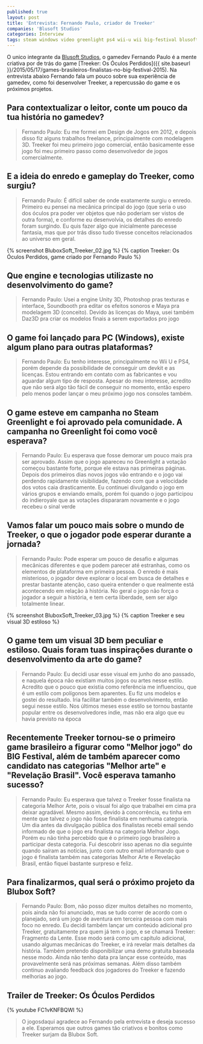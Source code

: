 ```yaml
---
published: true
layout: post
title: 'Entrevista: Fernando Paulo, criador de Treeker'
companies: 'Blusoft Studios'
categories: Interview
tags: steam windows video greenlight ps4 wii-u wii big-festival blusoft-studios entrevista
---
```

O unico integrante da [Blusoft Studios](https://www.facebook.com/bluboxsoft), o gamedev Fernando Paulo é a mente criativa por de trás do game [Treeker: Os Óculos Perdidos]({{ site.baseurl }}/2015/05/17/games-brasileiros-finalistas-no-big-festival-2015). Na entrevista abaixo Fernando fala um pouco sobre sua experiência de gamedev, como foi desenvolver Treeker, a repercussão do game e os próximos projetos.

## Para contextualizar o leitor, conte um pouco da tua história no gamedev?
> Fernando Paulo: Eu me formei em Design de Jogos em 2012, e depois disso fiz alguns trabalhos freelance, principalmente com modelagem 3D. Treeker foi meu primeiro jogo comercial, então basicamente esse jogo foi meu primeiro passo como desenvolvedor de jogos comercialmente.

## E a ideia do enredo e gameplay do Treeker, como surgiu?
> Fernando Paulo: É difícil saber de onde exatamente surgiu o enredo. Primeiro eu pensei na mecânica principal do jogo (que seria o uso dos óculos pra poder ver objetos que não poderiam ser vistos de outra forma), e conforme eu desenvolvia, os detalhes do enredo foram surgindo. Eu quis fazer algo que inicialmente parecesse fantasia, mas que por trás disso tudo tivesse conceitos relacionados ao universo em geral.

{% screenshot BluboxSoft_Treeker_02.jpg %}
{% caption Treeker: Os Óculos Perdidos, game criado por Fernando Paulo %}

## Que engine e tecnologias utilizaste no desenvolvimento do game?
> Fernando Paulo: Usei a engine Unity 3D, Photoshop pras texturas e interface, Soundbooth pra editar os efeitos sonoros e Maya pra modelagem 3D (conceito). Devido às licenças do Maya, usei também Daz3D pra criar os modelos finais a serem exportados pro jogo

## O game foi lançado para PC (Windows), existe algum plano para outras plataformas?
> Fernando Paulo: Eu tenho interesse, principalmente no Wii U e PS4, porém depende da possibilidade de conseguir um devkit e as licenças. Estou entrando em contato com as fabricantes e vou aguardar algum tipo de resposta. Apesar do meu interesse, acredito que não será algo tão fácil de conseguir no momento, então espero pelo menos poder lançar o meu próximo jogo nos consoles também.

## O game esteve em campanha no Steam Greenlight e foi aprovado pela comunidade. A campanha no Greenlight foi como você esperava?
> Fernando Paulo: Eu esperava que fosse demorar um pouco mais pra ser aprovado. Assim que o jogo apareceu no Greenlight a votação começou bastante forte, porque ele estava nas primeiras páginas. Depois dos primeiros dias novos jogos vão entrando e o jogo vai perdendo rapidamente visibilidade, fazendo com que a velocidade dos votos caia drasticamente. Eu continuei divulgando o jogo em vários grupos e enviando emails, porém foi quando o jogo participou do indieroyale que as votações dispararam novamente e o jogo recebeu o sinal verde

## Vamos falar um pouco mais sobre o mundo de Treeker, o que o jogador pode esperar durante a jornada?
> Fernando Paulo: Pode esperar um pouco de desafio e algumas mecânicas diferentes e que podem parecer até estranhas, como os elementos de plataforma em primeira pessoa. O enredo é mais misterioso, o jogador deve explorar o local em busca de detalhes e prestar bastante atenção, caso queira entender o que realmente está acontecendo em relação à história. No geral o jogo não força o jogador a seguir a história, e tem certa liberdade, sem ser algo totalmente linear.

{% screenshot BluboxSoft_Treeker_03.jpg %}
{% caption Treeker e seu visual 3D estiloso %}

## O game tem um visual 3D bem peculiar e estiloso. Quais foram tuas inspirações durante o desenvolvimento da arte do game?
> Fernando Paulo: Eu decidi usar esse visual em junho do ano passado, e naquela época não existiam muitos jogos ou artes nesse estilo. Acredito que o pouco que existia como referência me influenciou, que é um estilo com polígonos bem aparentes. Eu fiz uns modelos e gostei do resultado. Iria facilitar também o desenvolvimento, então segui nesse estilo. Nos últimos meses esse estilo se tornou bastante popular entre os desenvolvedores indie, mas não era algo que eu havia previsto na época

## Recentemente Treeker tornou-se o primeiro game brasileiro a figurar como "Melhor jogo" do BIG Festival, além de também aparecer como candidato nas categorias "Melhor arte" e "Revelação Brasil". Você esperava tamanho sucesso?
> Fernando Paulo: Eu esperava que talvez o Treeker fosse finalista na categoria Melhor Arte, pois o visual foi algo que trabalhei em cima pra deixar agradável. Mesmo assim, devido à concorrência, eu tinha em mente que talvez o jogo não fosse finalista em nenhuma categoria. Um dia antes da divulgação pública dos finalistas recebi email sendo informado de que o jogo era finalista na categoria Melhor Jogo. Porém eu não tinha percebido que é o primeiro jogo brasileiro a participar desta categoria. Fui descobrir isso apenas no dia seguinte quando saíram as notícias, junto com outro email informando que o jogo é finalista também nas categorias Melhor Arte e Revelação Brasil, então fiquei bastante surpreso e feliz.

## Para finalizarmos, qual será o próximo projeto da Blubox Soft?
> Fernando Paulo: Bom, não posso dizer muitos detalhes no momento, pois ainda não foi anunciado, mas se tudo correr de acordo com o planejado, será um jogo de aventura em terceira pessoa com mais foco no enredo. Eu decidi também lançar um conteúdo adicional pro Treeker, gratuitamente pra quem já tem o jogo, e se chamará Treeker: Fragmento da Lente. Esse modo será como um capítulo adicional, usando algumas mecânicas do Treeker, e irá revelar mais detalhes da história. Também pretendo disponibilizar uma demo gratuita baseada nesse modo. Ainda não tenho data pra lançar esse conteúdo, mas provavelmente será nas próximas semanas. Além disso também continuo avaliando feedback dos jogadores do Treeker e fazendo melhorias ao jogo.

## Trailer de Treeker: Os Óculos Perdidos
{% youtube FC1vKNFBQWI %}

> O jogosdaqui agradece ao Fernando pela entrevista e deseja sucesso a ele. Esperamos que outros games tão criativos e bonitos como Treeker surjam da Blubox Soft.